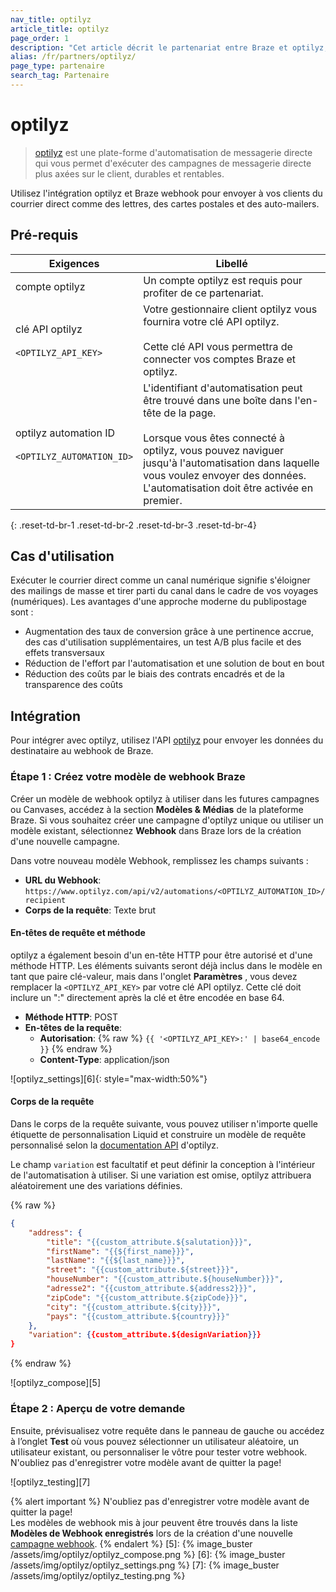 ```yaml
---
nav_title: optilyz
article_title: optilyz
page_order: 1
description: "Cet article décrit le partenariat entre Braze et optilyz, qui vous permet de mener des campagnes de publipostage plus axées sur la clientèle, durables et rentables."
alias: /fr/partners/optilyz/
page_type: partenaire
search_tag: Partenaire
---
```


# optilyz

> [optilyz][1] est une plate-forme d'automatisation de messagerie directe qui vous permet d'exécuter des campagnes de messagerie directe plus axées sur le client, durables et rentables.

Utilisez l'intégration optilyz et Braze webhook pour envoyer à vos clients du courrier direct comme des lettres, des cartes postales et des auto-mailers.

## Pré-requis

| Exigences                                                                | Libellé                                                                                                                                                                                                                                                                                                 |
| ------------------------------------------------------------------------ | ------------------------------------------------------------------------------------------------------------------------------------------------------------------------------------------------------------------------------------------------------------------------------------------------------- |
| compte optilyz                                                           | Un compte optilyz est requis pour profiter de ce partenariat.                                                                                                                                                                                                                                           |
| clé API optilyz<br><br>`<OPTILYZ_API_KEY>`             | Votre gestionnaire client optilyz vous fournira votre clé API optilyz.<br><br>Cette clé API vous permettra de connecter vos comptes Braze et optilyz.                                                                                                                                       |
| optilyz automation ID<br><br>`<OPTILYZ_AUTOMATION_ID>` | L'identifiant d'automatisation peut être trouvé dans une boîte dans l'en-tête de la page.<br><br>Lorsque vous êtes connecté à optilyz, vous pouvez naviguer jusqu'à l'automatisation dans laquelle vous voulez envoyer des données.<br>L'automatisation doit être activée en premier. |
{: .reset-td-br-1 .reset-td-br-2 .reset-td-br-3  .reset-td-br-4}

## Cas d'utilisation

Exécuter le courrier direct comme un canal numérique signifie s'éloigner des mailings de masse et tirer parti du canal dans le cadre de vos voyages (numériques). Les avantages d'une approche moderne du publipostage sont :
- Augmentation des taux de conversion grâce à une pertinence accrue, des cas d'utilisation supplémentaires, un test A/B plus facile et des effets transversaux
- Réduction de l'effort par l'automatisation et une solution de bout en bout
- Réduction des coûts par le biais des contrats encadrés et de la transparence des coûts

## Intégration

Pour intégrer avec optilyz, utilisez l'API [optilyz][2] pour envoyer les données du destinataire au webhook de Braze.

### Étape 1 : Créez votre modèle de webhook Braze

Créer un modèle de webhook optilyz à utiliser dans les futures campagnes ou Canvases, accédez à la section **Modèles & Médias** de la plateforme Braze. Si vous souhaitez créer une campagne d'optilyz unique ou utiliser un modèle existant, sélectionnez **Webhook** dans Braze lors de la création d'une nouvelle campagne.

Dans votre nouveau modèle Webhook, remplissez les champs suivants :
- **URL du Webhook**: `https://www.optilyz.com/api/v2/automations/<OPTILYZ_AUTOMATION_ID>/recipient`
- **Corps de la requête**: Texte brut

#### En-têtes de requête et méthode

optilyz a également besoin d'un en-tête HTTP pour être autorisé et d'une méthode HTTP. Les éléments suivants seront déjà inclus dans le modèle en tant que paire clé-valeur, mais dans l'onglet **Paramètres** , vous devez remplacer la `<OPTILYZ_API_KEY>` par votre clé API optilyz. Cette clé doit inclure un ":" directement après la clé et être encodée en base 64.

- **Méthode HTTP**: POST
- **En-têtes de la requête**:
  - **Autorisation**: {% raw %} `{{ '<OPTILYZ_API_KEY>:' | base64_encode }}` {% endraw %}
  - **Content-Type**: application/json

!\[optilyz_settings\]\[6\]{: style="max-width:50%"}

#### Corps de la requête

Dans le corps de la requête suivante, vous pouvez utiliser n'importe quelle étiquette de personnalisation Liquid et construire un modèle de requête personnalisé selon la [documentation API][2] d'optilyz.

Le champ `variation` est facultatif et peut définir la conception à l'intérieur de l'automatisation à utiliser. Si une variation est omise, optilyz attribuera aléatoirement une des variations définies.

{% raw %}
```json
{
    "address": {
        "title": "{{custom_attribute.${salutation}}}",
        "firstName": "{{${first_name}}}",
        "lastName": "{{${last_name}}}",
        "street": "{{custom_attribute.${street}}}",
        "houseNumber": "{{custom_attribute.${houseNumber}}}",
        "adresse2": "{{custom_attribute.${address2}}}",
        "zipCode": "{{custom_attribute.${zipCode}}}",
        "city": "{{custom_attribute.${city}}}",
        "pays": "{{custom_attribute.${country}}}"
    },
    "variation": {{custom_attribute.${designVariation}}}
}
```
{% endraw %}

!\[optilyz_compose\]\[5\]

### Étape 2 : Aperçu de votre demande

Ensuite, prévisualisez votre requête dans le panneau de gauche ou accédez à l’onglet __Test__ où vous pouvez sélectionner un utilisateur aléatoire, un utilisateur existant, ou personnaliser le vôtre pour tester votre webhook. N'oubliez pas d'enregistrer votre modèle avant de quitter la page!

!\[optilyz_testing\]\[7\]

{% alert important %}
N'oubliez pas d'enregistrer votre modèle avant de quitter la page! <br>Les modèles de webhook mis à jour peuvent être trouvés dans la liste **Modèles de Webhook enregistrés** lors de la création d'une nouvelle [campagne webhook]({{site.baseurl}}/user_guide/message_building_by_channel/webhooks/creating_a_webhook/).
{% endalert %}
[5]: {% image_buster /assets/img/optilyz/optilyz_compose.png %} [6]: {% image_buster /assets/img/optilyz/optilyz_settings.png %} [7]: {% image_buster /assets/img/optilyz/optilyz_testing.png %}

[1]: https://optilyz.com
[2]: https://www.optilyz.com/doc/api/
[2]: https://www.optilyz.com/doc/api/
